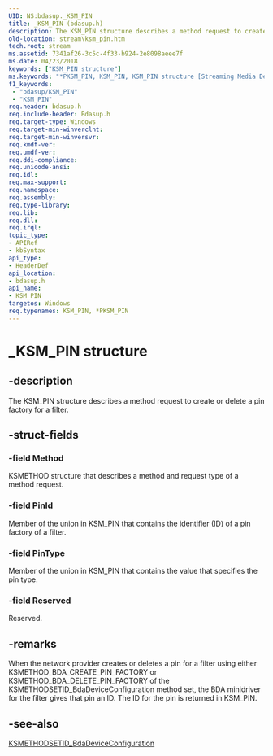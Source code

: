 ```yaml
---
UID: NS:bdasup._KSM_PIN
title: _KSM_PIN (bdasup.h)
description: The KSM_PIN structure describes a method request to create or delete a pin factory for a filter.
old-location: stream\ksm_pin.htm
tech.root: stream
ms.assetid: 7341af26-3c5c-4f33-b924-2e8098aeee7f
ms.date: 04/23/2018
keywords: ["KSM_PIN structure"]
ms.keywords: "*PKSM_PIN, KSM_PIN, KSM_PIN structure [Streaming Media Devices], PKSM_PIN, PKSM_PIN structure pointer [Streaming Media Devices], _KSM_PIN, bdaref_029de0a4-0975-435c-990d-4b5cac00e003.xml, bdasup/KSM_PIN, bdasup/PKSM_PIN, stream.ksm_pin"
f1_keywords:
 - "bdasup/KSM_PIN"
 - "KSM_PIN"
req.header: bdasup.h
req.include-header: Bdasup.h
req.target-type: Windows
req.target-min-winverclnt: 
req.target-min-winversvr: 
req.kmdf-ver: 
req.umdf-ver: 
req.ddi-compliance: 
req.unicode-ansi: 
req.idl: 
req.max-support: 
req.namespace: 
req.assembly: 
req.type-library: 
req.lib: 
req.dll: 
req.irql: 
topic_type:
- APIRef
- kbSyntax
api_type:
- HeaderDef
api_location:
- bdasup.h
api_name:
- KSM_PIN
targetos: Windows
req.typenames: KSM_PIN, *PKSM_PIN
---
```


# _KSM_PIN structure


## -description


The KSM_PIN structure describes a method request to create or delete a pin factory for a filter. 


## -struct-fields




### -field Method

KSMETHOD structure that describes a method and request type of a method request.


### -field PinId

Member of the union in KSM_PIN that contains the identifier (ID) of a pin factory of a filter.


### -field PinType

Member of the union in KSM_PIN that contains the value that specifies the pin type.


### -field Reserved

Reserved.


## -remarks



When the network provider creates or deletes a pin for a filter using either KSMETHOD_BDA_CREATE_PIN_FACTORY or KSMETHOD_BDA_DELETE_PIN_FACTORY of the KSMETHODSETID_BdaDeviceConfiguration method set, the BDA minidriver for the filter gives that pin an ID. The ID for the pin is returned in KSM_PIN. 




## -see-also




<a href="https://docs.microsoft.com/windows-hardware/drivers/stream/ksmethodsetid-bdadeviceconfiguration">KSMETHODSETID_BdaDeviceConfiguration</a>
 

 

